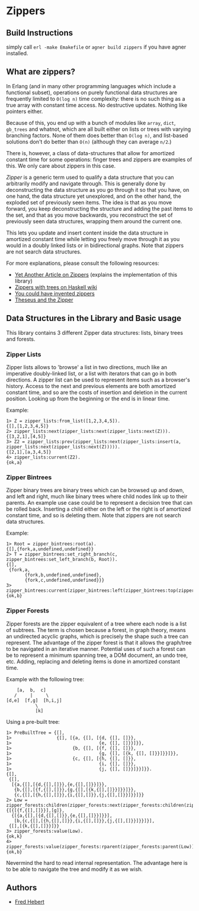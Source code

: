 # Zippers #

## Build Instructions ##

simply call `erl -make Emakefile` or `agner build zippers` if you have agner installed.


## What are zippers? ##

In Erlang (and in many other programming languages which include a functional subset), operations on purely functional data structures are frequently limited to `O(log n)` time complexity: there is no such thing as a true array with constant time access. No destructive updates. Nothing like pointers either.

Because of this, you end up with a bunch of modules like `array`, `dict`, `gb_trees` and whatnot, which are all built either on lists or trees with varying branching factors. None of them does better than `O(log n)`, and list-based solutions don't do better than `O(n)` (although they can average `n/2`.)

There is, however, a class of data-structures that allow for amortized constant time for some operations: finger trees and zippers are examples of this. We only care about zippers in this case.

*Zipper* is a generic term used to qualify a data structure that you can arbitrarily modify and navigate through. This is generally done by deconstructing the data structure as you go through it so that you have, on one hand, the data structure yet unexplored, and on the other hand, the exploded set of previously seen items. The idea is that as you move forward, you keep deconstructing the structure and adding the past items to the set, and that as you move backwards, you reconstruct the set of previously seen data structures, wrapping them around the current one.

This lets you update and insert content inside the data structure in amortized constant time while letting you freely move through it as you would in a doubly linked lists or in bidirectional graphs. Note that zippers are not search data structures. 

For more explanations, please consult the following resources:

- [Yet Another Article on Zippers](http://ferd.ca/yet-another-article-on-zippers.html) (explains the implementation of this library)
- [Zippers with trees on Haskell wiki](http://www.haskell.org/haskellwiki/Zipper)
- [You could have invented zippers](http://blog.ezyang.com/2010/04/you-could-have-invented-zippers/)
- [Theseus and the Zipper](http://en.wikibooks.org/wiki/Haskell/Zippers)


## Data Structures in the Library  and Basic usage ##

This library contains 3 different Zipper data structures: lists, binary trees and forests.

### Zipper Lists ###

Zipper lists allows to 'browse' a list in two directions, much like an imperative doubly-linked list, or a list with iterators that can go in both directions. A zipper list can be used to represent items such as a browser's history. Access to the next and previous elements are both amortized constant time, and so are the costs of insertion and deletion in the current position. Looking up from the beginning or the end is in linear time.

Example:

    1> Z = zipper_lists:from_list([1,2,3,4,5]).
    {[],[1,2,3,4,5]}
    2> zipper_lists:next(zipper_lists:next(zipper_lists:next(Z))).
    {[3,2,1],[4,5]}
    3> Z2 = zipper_lists:prev(zipper_lists:next(zipper_lists:insert(a, zipper_lists:next(zipper_lists:next(Z))))).
    {[2,1],[a,3,4,5]}
    4> zipper_lists:current(Z2).
    {ok,a}


### Zipper Bintrees ###

Zipper binary trees are binary trees which can be browsed up and down, and left and right, much like binary trees where child nodes link up to their parents. An example use case could be to represent a decision tree that can be rolled back. Inserting a child either on the left or the right is of amortized constant time, and so is deleting them. Note that zippers are not search data structures.

Example:

    1> Root = zipper_bintrees:root(a).
    {[],{fork,a,undefined,undefined}}
    2> T = zipper_bintrees:set_right_branch(c, zipper_bintrees:set_left_branch(b, Root)).
    {[],
     {fork,a,
           {fork,b,undefined,undefined},
           {fork,c,undefined,undefined}}}
    3> zipper_bintrees:current(zipper_bintrees:left(zipper_bintrees:top(zipper_bintrees:right(T)))).
    {ok,b}

### Zipper Forests ###

Zipper forests are the zipper equivalent of a tree where each node is a list of subtrees. The term is chosen because a forest, in graph theory, means an undirected acyclic graphs, which is precisely the shape such a tree can represent. The advantage of the zipper forest is that it allows the graph/tree to be navigated in an iterative manner. Potential uses of such a forest can be to represent a minimum spanning tree, a DOM document, an undo tree, etc. Adding, replacing and deleting items is done in amortized constant time.

Example with the following tree:

        [a,  b,  c]
       /     |     \
    [d,e]  [f,g]  [h,i,j]
               \
               [k]

Using a pre-built tree:

    1> PreBuiltTree = {[],
    1>                 {[], [{a, {[], [{d, {[], []}},
    1>                                 {e, {[], []}}]}},
    1>                       {b, {[], [{f, {[], []}},
    1>                                 {g, {[], [{k, {[], []}}]}}]}},
    1>                       {c, {[], [{h, {[], []}},
    1>                                 {i, {[], []}},
    1>                                 {j, {[], []}}]}}]}}.
    {[],
     {[],
      [{a,{[],[{d,{[],[]}},{e,{[],[]}}]}},
       {b,{[],[{f,{[],[]}},{g,{[],[{k,{[],[]}}]}}]}},
       {c,{[],[{h,{[],[]}},{i,{[],[]}},{j,{[],[]}}]}}]}}
    2> Low = zipper_forests:children(zipper_forests:next(zipper_forests:children(zipper_forests:next(PreBuiltTree)))).
    {[{[{f,{[],[]}}],[g]},
      {[{a,{[],[{d,{[],[]}},{e,{[],[]}}]}}],
       [b,{c,{[],[{h,{[],[]}},{i,{[],[]}},{j,{[],[]}}]}}]}],
     {[],[{k,{[],[]}}]}}
    3> zipper_forests:value(Low).
    {ok,k}
    4> zipper_forests:value(zipper_forests:rparent(zipper_forests:parent(Low))).
    {ok,b}

Nevermind the hard to read internal representation. The advantage here is to be able to navigate the tree and modify it as we wish.


## Authors ##

- [Fred Hebert](http://ferd.ca)
